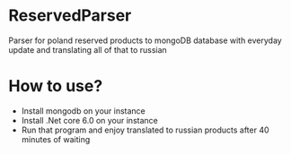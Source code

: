 # ReservedParser
Parser for poland reserved products to mongoDB database with everyday update and translating all of that to russian
# How to use?
- Install mongodb on your instance
- Install .Net core 6.0 on your instance
- Run that program and enjoy translated to russian products after 40 minutes of waiting
